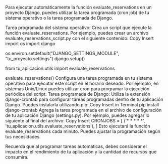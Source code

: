 Para ejecutar automáticamente la función evaluate_reservations en un proyecto Django, puedes utilizar la tarea programada (cron job) de tu sistema operativo o la tarea programada de Django.

Tarea programada del sistema operativo:
Crea un script que ejecute la función evaluate_reservations. Por ejemplo, puedes crear un archivo evaluate_reservations_script.py con el siguiente contenido:
Copy
Insert
import os
import django

os.environ.setdefault("DJANGO_SETTINGS_MODULE", "tu_proyecto.settings")
django.setup()

from tu_aplicacion.utils import evaluate_reservations

evaluate_reservations()
Configura una tarea programada en tu sistema operativo para ejecutar este script en el horario deseado. Por ejemplo, en sistemas Unix/Linux puedes utilizar cron para programar la ejecución periódica del script.
Tarea programada de Django:
Utiliza la extensión django-crontab para configurar tareas programadas dentro de tu aplicación Django. Puedes instalarla utilizando pip:
Copy
Insert in Terminal
pip install django-crontab
Agrega la tarea programada en el archivo de configuración de tu aplicación Django (settings.py). Por ejemplo, puedes agregar lo siguiente al final del archivo:
Copy
Insert
CRONJOBS = [
    ('* * * * *', 'tu_aplicacion.utils.evaluate_reservations'),
]
Esto ejecutará la función evaluate_reservations cada minuto. Puedes ajustar la programación según tus necesidades.

Recuerda que al programar tareas automáticas, debes considerar el impacto en el rendimiento de tu aplicación y la cantidad de recursos que consumirá.


